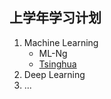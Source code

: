上学年学习计划
--------------

1. Machine Learning
    * ML-Ng
    * [Tsinghua](http://bigeye.au.tsinghua.edu.cn/DragonStar2012/introduction.html)
2. Deep Learning
3. ...
